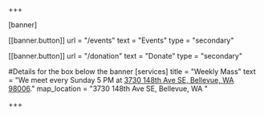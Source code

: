 +++

[banner]

  [[banner.button]]
      url = "/events"
      text = "Events"
      type = "secondary"

  [[banner.button]]
      url = "/donation"
      text = "Donate"
      type = "secondary"

#Details for the box below the banner
[services]
  title = "Weekly Mass"
  text = "We meet every Sunday 5 PM at [3730 148th Ave SE, Bellevue, WA 98006](https://goo.gl/maps/b7gUDngzcUodwTtS6)."
  map_location = "3730 148th Ave SE, Bellevue, WA "

+++
